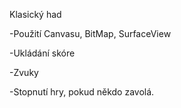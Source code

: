 Klasický had

-Použití Canvasu, BitMap, SurfaceView

-Ukládání skóre 

-Zvuky

-Stopnutí hry, pokud někdo zavolá. 
